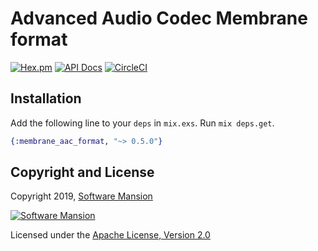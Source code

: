 # Advanced Audio Codec Membrane format

[![Hex.pm](https://img.shields.io/hexpm/v/membrane_aac_format.svg)](https://hex.pm/packages/membrane_aac_format)
[![API Docs](https://img.shields.io/badge/api-docs-yellow.svg?style=flat)](https://hexdocs.pm/membrane_aac_format/)
[![CircleCI](https://circleci.com/gh/membraneframework/membrane_aac_format.svg?style=svg)](https://circleci.com/gh/membraneframework/membrane_aac_format)

## Installation

Add the following line to your `deps` in `mix.exs`. Run `mix deps.get`.

```elixir
{:membrane_aac_format, "~> 0.5.0"}
```

## Copyright and License

Copyright 2019, [Software Mansion](https://swmansion.com/?utm_source=git&utm_medium=readme&utm_campaign=membrane_aac_format)

[![Software Mansion](https://logo.swmansion.com/logo?color=white&variant=desktop&width=200&tag=membrane-github)](https://swmansion.com/?utm_source=git&utm_medium=readme&utm_campaign=membrane_aac_format)

Licensed under the [Apache License, Version 2.0](LICENSE)

